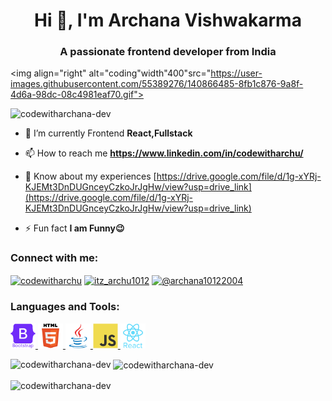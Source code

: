 <h1 align="center">Hi 👋, I'm Archana Vishwakarma</h1>
<h3 align="center">A passionate frontend developer from India</h3>

<img align="right" alt="coding"width"400"src="https://user-images.githubusercontent.com/55389276/140866485-8fb1c876-9a8f-4d6a-98dc-08c4981eaf70.gif">

<p align="left"> <img src="https://komarev.com/ghpvc/?username=codewitharchana-dev&label=Profile%20views&color=0e75b6&style=flat" alt="codewitharchana-dev" /> </p>

- 🌱 I’m currently Frontend **React,Fullstack**

- 📫 How to reach me **https://www.linkedin.com/in/codewitharchu/**

- 📄 Know about my experiences [https://drive.google.com/file/d/1g-xYRj-KJEMt3DnDUGnceyCzkoJrJgHw/view?usp=drive_link](https://drive.google.com/file/d/1g-xYRj-KJEMt3DnDUGnceyCzkoJrJgHw/view?usp=drive_link)

- ⚡ Fun fact **I am Funny😉**

<h3 align="left">Connect with me:</h3>
<p align="left">
<a href="https://linkedin.com/in/codewitharchu" target="blank"><img align="center" src="https://raw.githubusercontent.com/rahuldkjain/github-profile-readme-generator/master/src/images/icons/Social/linked-in-alt.svg" alt="codewitharchu" height="30" width="40" /></a>
<a href="https://instagram.com/itz_archu1012" target="blank"><img align="center" src="https://raw.githubusercontent.com/rahuldkjain/github-profile-readme-generator/master/src/images/icons/Social/instagram.svg" alt="itz_archu1012" height="30" width="40" /></a>
<a href="https://www.hackerrank.com/@archana10122004" target="blank"><img align="center" src="https://raw.githubusercontent.com/rahuldkjain/github-profile-readme-generator/master/src/images/icons/Social/hackerrank.svg" alt="@archana10122004" height="30" width="40" /></a>
</p>

<h3 align="left">Languages and Tools:</h3>
<p align="left"> <a href="https://getbootstrap.com" target="_blank" rel="noreferrer"> <img src="https://raw.githubusercontent.com/devicons/devicon/master/icons/bootstrap/bootstrap-plain-wordmark.svg" alt="bootstrap" width="40" height="40"/> </a> <a href="https://www.w3.org/html/" target="_blank" rel="noreferrer"> <img src="https://raw.githubusercontent.com/devicons/devicon/master/icons/html5/html5-original-wordmark.svg" alt="html5" width="40" height="40"/> </a> <a href="https://www.java.com" target="_blank" rel="noreferrer"> <img src="https://raw.githubusercontent.com/devicons/devicon/master/icons/java/java-original.svg" alt="java" width="40" height="40"/> </a> <a href="https://developer.mozilla.org/en-US/docs/Web/JavaScript" target="_blank" rel="noreferrer"> <img src="https://raw.githubusercontent.com/devicons/devicon/master/icons/javascript/javascript-original.svg" alt="javascript" width="40" height="40"/> </a> <a href="https://reactjs.org/" target="_blank" rel="noreferrer"> <img src="https://raw.githubusercontent.com/devicons/devicon/master/icons/react/react-original-wordmark.svg" alt="react" width="40" height="40"/> </a> </p>

<p><img align="left" src="https://github-readme-stats.vercel.app/api/top-langs?username=codewitharchana-dev&show_icons=true&locale=en&layout=compact" alt="codewitharchana-dev" /></p>

<p>&nbsp;<img align="center" src="https://github-readme-stats.vercel.app/api?username=codewitharchana-dev&show_icons=true&locale=en" alt="codewitharchana-dev" /></p>

<p><img align="center" src="https://github-readme-streak-stats.herokuapp.com/?user=codewitharchana-dev&" alt="codewitharchana-dev" /></p>
